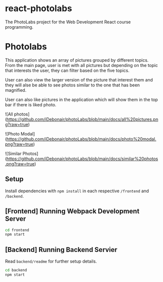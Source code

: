 # react-photolabs
The PhotoLabs project for the Web Development React course programming.

# Photolabs

This application shows an array of pictures grouped by different topics.
From the main page, user is met with all pictures but depending on the topic that interests the user, they can filter based on the five topics.

User can also view the larger version of the picture that interest them and they will alse be able to see photos similar to the one that has been magnified.

User can also like pictures in the application which will show them in the top bar if there is liked photo.

![All photos]
(https://github.com/iDebonair/photoLabs/blob/main/docs/all%20pictures.png?raw=true)

![Photo Modal]
(https://github.com/iDebonair/photoLabs/blob/main/docs/photo%20modal.png?raw=true)

![Similar Photos]
(https://github.com/iDebonair/photoLabs/blob/main/docs/similar%20photos.png?raw=true)

## Setup

Install dependencies with `npm install` in each respective `/frontend` and `/backend`.

## [Frontend] Running Webpack Development Server

```sh
cd frontend
npm start
```

## [Backend] Running Backend Servier

Read `backend/readme` for further setup details.

```sh
cd backend
npm start
```
